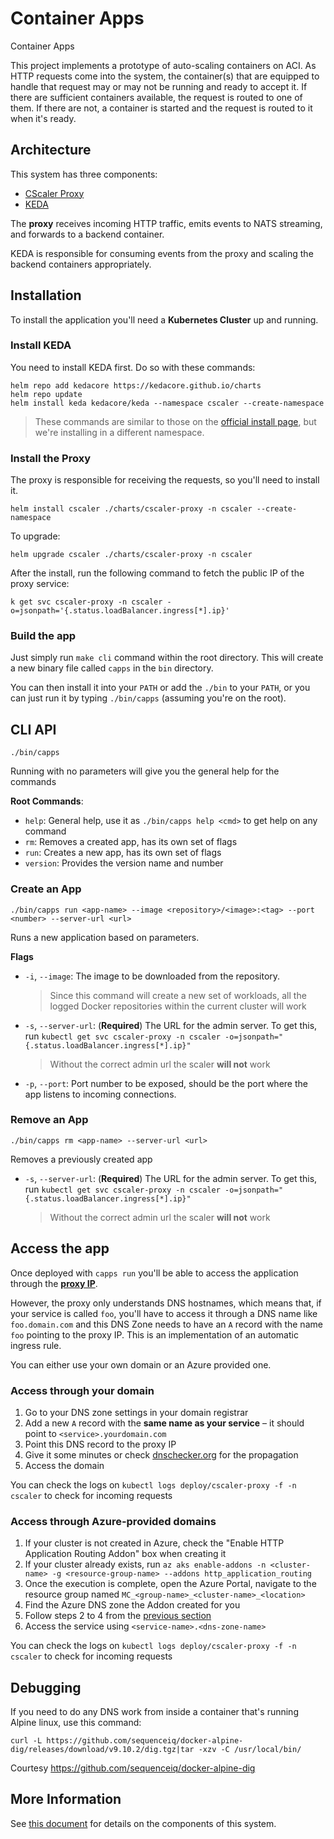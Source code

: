 # Container Apps

Container Apps

This project implements a prototype of auto-scaling containers on ACI. As HTTP requests come into the system, the container(s) that are equipped to handle that request may or may not be running and ready to accept it. If there are sufficient containers available, the request is routed to one of them.  If there are not, a container is started and the request is routed to it when it's ready.

## Architecture

This system has three components:

- [CScaler Proxy](./cmd/proxy)
- [KEDA](https://keda.sh)

The **proxy** receives incoming HTTP traffic, emits events to NATS streaming, and forwards to a backend container.

KEDA is responsible for consuming events from the proxy and scaling the backend containers appropriately.

## Installation

To install the application you'll need a __Kubernetes Cluster__ up and running.

### Install KEDA

You need to install KEDA first. Do so with these commands:

```shell
helm repo add kedacore https://kedacore.github.io/charts
helm repo update
helm install keda kedacore/keda --namespace cscaler --create-namespace
```

>These commands are similar to those on the [official install page](https://keda.sh/docs/1.5/deploy/#helm), but we're installing in a different namespace.

### Install the Proxy

The proxy is responsible for receiving the requests, so you'll need to install it.

```shell
helm install cscaler ./charts/cscaler-proxy -n cscaler --create-namespace
```

To upgrade:

```shell
helm upgrade cscaler ./charts/cscaler-proxy -n cscaler
```

After the install, run the following command to fetch the public IP of the proxy service:

```shell
k get svc cscaler-proxy -n cscaler -o=jsonpath='{.status.loadBalancer.ingress[*].ip}'
```

### Build the app

Just simply run ```make cli``` command within the root directory. This will create a new binary file called `capps` in the `bin` directory.

You can then install it into your ```PATH``` or add the ```./bin``` to your ```PATH```, or you can just run it by typing `./bin/capps` (assuming you're on the root).

## CLI API

```shell
./bin/capps
```

Running with no parameters will give you the general help for the commands

__Root Commands__:

- `help`: General help, use it as `./bin/capps help <cmd>` to get help on any command
- `rm`: Removes a created app, has its own set of flags
- `run`: Creates a new app, has its own set of flags
- `version`: Provides the version name and number

### Create an App

```shell
./bin/capps run <app-name> --image <repository>/<image>:<tag> --port <number> --server-url <url>
```

Runs a new application based on parameters.

__Flags__

- `-i`, `--image`: The image to be downloaded from the repository.
    > Since this command will create a new set of workloads, all the logged Docker repositories within the current cluster will work

- `-s`, `--server-url`: (__Required__) The URL for the admin server. To get this, run `kubectl get svc cscaler-proxy -n cscaler -o=jsonpath="{.status.loadBalancer.ingress[*].ip}"`
    > Without the correct admin url the scaler __will not__ work

- `-p`, `--port`: Port number to be exposed, should be the port where the app listens to incoming connections.

### Remove an App

```shell
./bin/capps rm <app-name> --server-url <url>
```

Removes a previously created app

- `-s`, `--server-url`: (__Required__) The URL for the admin server. To get this, run `kubectl get svc cscaler-proxy -n cscaler -o=jsonpath="{.status.loadBalancer.ingress[*].ip}"`
    > Without the correct admin url the scaler __will not__ work

## Access the app

Once deployed with `capps run` you'll be able to access the application through the __[proxy IP](#install-the-proxy)__.

However, the proxy only understands DNS hostnames, which means that, if your service is called `foo`, you'll have to access it through a DNS name like `foo.domain.com` and this DNS Zone needs to have an `A` record with the name `foo` pointing to the proxy IP. This is an implementation of an automatic ingress rule.

You can either use your own domain or an Azure provided one.

### Access through your domain

1. Go to your DNS zone settings in your domain registrar
2. Add a new `A` record with the __same name as your service__ – it should point to `<service>.yourdomain.com`
3. Point this DNS record to the proxy IP
4. Give it some minutes or check [dnschecker.org](https://dnschecker.org) for the propagation
5. Access the domain

You can check the logs on `kubectl logs deploy/cscaler-proxy -f -n cscaler` to check for incoming requests

### Access through Azure-provided domains

1. If your cluster is not created in Azure, check the "Enable HTTP Application Routing Addon" box when creating it
2. If your cluster already exists, run `az aks enable-addons -n <cluster-name> -g <resource-group-name> --addons http_application_routing`
3. Once the execution is complete, open the Azure Portal, navigate to the resource group named `MC_<group-name>_<cluster-name>_<location>`
4. Find the Azure DNS zone the Addon created for you
5. Follow steps 2 to 4 from the [previous section](#access-through-your-domain)
6. Access the service using `<service-name>.<dns-zone-name>`

You can check the logs on `kubectl logs deploy/cscaler-proxy -f -n cscaler` to check for incoming requests

## Debugging

If you need to do any DNS work from inside a container that's running Alpine linux, use this command:

```shell
curl -L https://github.com/sequenceiq/docker-alpine-dig/releases/download/v9.10.2/dig.tgz|tar -xzv -C /usr/local/bin/
```

Courtesy https://github.com/sequenceiq/docker-alpine-dig

## More Information

See [this document](./docs/COMPONENTS.md) for details on the components of this system.
